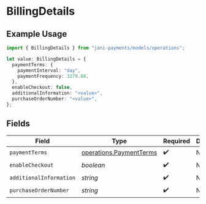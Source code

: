 # BillingDetails

## Example Usage

```typescript
import { BillingDetails } from "jani-payments/models/operations";

let value: BillingDetails = {
  paymentTerms: {
    paymentInterval: "day",
    paymentFrequency: 3279.88,
  },
  enableCheckout: false,
  additionalInformation: "<value>",
  purchaseOrderNumber: "<value>",
};
```

## Fields

| Field                                                              | Type                                                               | Required                                                           | Description                                                        |
| ------------------------------------------------------------------ | ------------------------------------------------------------------ | ------------------------------------------------------------------ | ------------------------------------------------------------------ |
| `paymentTerms`                                                     | [operations.PaymentTerms](../../models/operations/paymentterms.md) | :heavy_check_mark:                                                 | N/A                                                                |
| `enableCheckout`                                                   | *boolean*                                                          | :heavy_check_mark:                                                 | N/A                                                                |
| `additionalInformation`                                            | *string*                                                           | :heavy_check_mark:                                                 | N/A                                                                |
| `purchaseOrderNumber`                                              | *string*                                                           | :heavy_check_mark:                                                 | N/A                                                                |